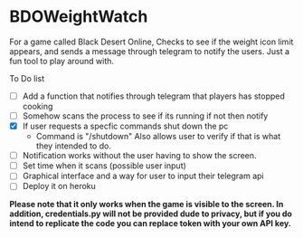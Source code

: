 # BDOWeightWatch

For a game called Black Desert Online, Checks to see if the weight icon limit appears, and sends a message through telegram to notify the users. Just a fun tool to play around with.





To Do list  
- [ ] Add a function that notifies through telegram that players has stopped cooking
- [ ] Somehow scans the process to see if its running if not then notify
- [x] If user requests a specfic commands shut down the pc
  -  Command is "/shutdown" Also allows user to verify if that is what they intended to do.
- [ ] Notification works without the user having to show the screen.
- [ ] Set time when it scans (possible user input)
- [ ] Graphical interface and a way for user to input their telegram api
- [ ] Deploy it on heroku

**Please note that it only works when the game is visible to the screen. In addition, credentials.py will not be provided dude to privacy,
but if you do intend to replicate the code you can replace token with your own API key.**  
